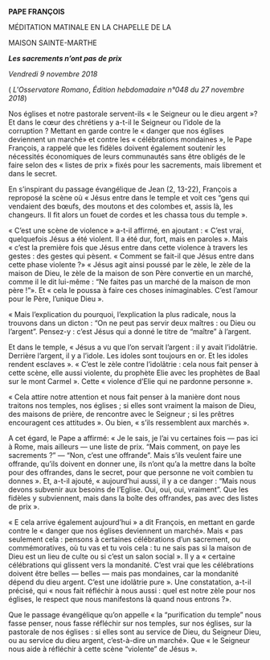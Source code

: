 **PAPE FRANÇOIS**

MÉDITATION MATINALE EN LA CHAPELLE DE LA

MAISON SAINTE-MARTHE

***Les sacrements n’ont pas de prix***

*Vendredi 9 novembre 2018*

( *L'Osservatore Romano*, *Édition hebdomadaire n°048 du 27 novembre 2018*)

Nos églises et notre pastorale servent-ils « le Seigneur ou le dieu argent »? Et dans le cœur des chrétiens y a-t-il le Seigneur ou l’idole de la corruption ? Mettant en garde contre le « danger que nos églises deviennent un marché» et contre les « célébrations mondaines », le Pape François, a rappelé que les fidèles doivent également soutenir les nécessités économiques de leurs communautés sans être obligés de le faire selon des « listes de prix » fixés pour les sacrements, mais librement et dans le secret.

En s’inspirant du passage évangélique de Jean (2, 13-22), François a reproposé la scène où « Jésus entre dans le temple et voit ces “gens qui vendaient des bœufs, des moutons et des colombes et, assis là, les changeurs. Il fit alors un fouet de cordes et les chassa tous du temple ».

« C’est une scène de violence » a-t-il affirmé, en ajoutant : « C’est vrai, quelquefois Jésus a été violent. Il a été dur, fort, mais en paroles ». Mais « c’est la première fois que Jésus entre dans cette violence à travers les gestes : des gestes qui pèsent. « Comment se fait-il que Jésus entre dans cette phase violente ?» « Jésus agit ainsi poussé par le zèle, le zèle de la maison de Dieu, le zèle de la maison de son Père convertie en un marché, comme il le dit lui-même : “Ne faites pas un marché de la maison de mon père !”». Et « cela le poussa à faire ces choses inimaginables. C’est l’amour pour le Père, l’unique Dieu ».

« Mais l’explication du pourquoi, l’explication la plus radicale, nous la trouvons dans un dicton : “On ne peut pas servir deux maîtres : ou Dieu ou l’argent”. Pensez-y : c’est Jésus qui a donné le titre de “maître” à l’argent.

Et dans le temple, « Jésus a vu que l’on servait l’argent : il y avait l’idolâtrie. Derrière l’argent, il y a l’idole. Les idoles sont toujours en or. Et les idoles rendent esclaves ». « C’est le zèle contre l’idolâtrie : cela nous fait penser à cette scène, elle aussi violente, du prophète Elie avec les prophètes de Baal sur le mont Carmel ». Cette « violence d’Elie qui ne pardonne personne ».

« Cela attire notre attention et nous fait penser à la manière dont nous traitons nos temples, nos églises ; si elles sont vraiment la maison de Dieu, des maisons de prière, de rencontre avec le Seigneur ; si les prêtres encouragent ces attitudes ». Ou bien, « s’ils ressemblent aux marchés ».

A cet égard, le Pape a affirmé: « Je le sais, je l’ai vu certaines fois — pas ici à Rome, mais ailleurs — une liste de prix. “Mais comment, on paye les sacrements ?” — “Non, c’est une offrande”. Mais s’ils veulent faire une offrande, qu’ils doivent en donner une, ils n’ont qu’a la mettre dans la boîte pour des offrandes, dans le secret, pour que personne ne voit combien tu donnes ». Et, a-t-il ajouté, « aujourd’hui aussi, il y a ce danger : “Mais nous devons subvenir aux besoins de l’Eglise. Oui, oui, oui, vraiment”. Que les fidèles y subviennent, mais dans la boîte des offrandes, pas avec des listes de prix ».

« E cela arrive également aujourd’hui » a dit François, en mettant en garde contre le « danger que nos églises deviennent un marché». Mais « pas seulement cela : pensons à certaines célébrations d’un sacrement, ou commémoratives, où tu vas et tu vois cela : tu ne sais pas si la maison de Dieu est un lieu de culte ou si c’est un salon social ». Il y a « certaine célébrations qui glissent vers la mondanité. C’est vrai que les célébrations doivent être belles — belles — mais pas mondaines, car la mondanité dépend du dieu argent. C’est une idolâtrie pure ». Une constatation, a-t-il précisé, qui « nous fait réfléchir à nous aussi : quel est notre zèle pour nos églises, le respect que nous manifestons là quand nous entrons ?».

Que le passage évangélique qu’on appelle « la “purification du temple” nous fasse penser, nous fasse réfléchir sur nos temples, sur nos églises, sur la pastorale de nos églises : si elles sont au service de Dieu, du Seigneur Dieu, ou au service du dieu argent, c’est-à-dire un marché». Que « le Seigneur nous aide à réfléchir à cette scène “violente” de Jésus ».